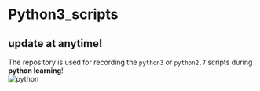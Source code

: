# Python3_scripts
## update at anytime!
The repository is used for recording the `python3` or `python2.7` scripts during **python learning**!  
![python](https://www.kvaser.com/wp-content/uploads/2016/09/python-logo-13796-1280x550.png "python logo")
